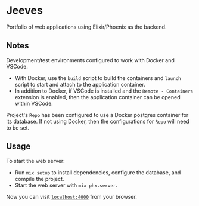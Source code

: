 # Jeeves

Portfolio of web applications using Elixir/Phoenix as the backend.

## Notes

Development/test environments configured to work with Docker and VSCode.

  * With Docker, use the `build` script to build the containers and `launch` script to start and attach to the application container.
  * In addition to Docker, if VSCode is installed and the `Remote - Containers` extension is enabled, then the application container can be opened within VSCode.

Project's `Repo` has been configured to use a Docker postgres container for its database. If not using Docker, then the configurations for `Repo` will need to be set.

## Usage

To start the web server:

  * Run `mix setup` to install dependencies, configure the database, and compile the project.
  * Start the web server with `mix phx.server`.

Now you can visit [`localhost:4000`](http://localhost:4000) from your browser.
